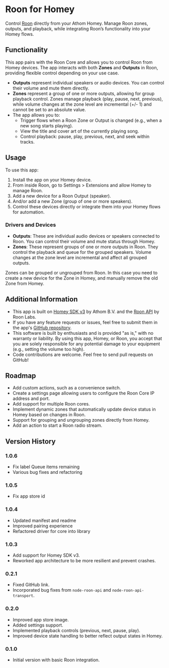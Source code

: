 # Roon for Homey

Control [Roon](https://roonlabs.com/) directly from your Athom Homey. Manage Roon zones, outputs, and playback, while integrating Roon’s functionality into your Homey flows.

## Functionality

This app pairs with the Roon Core and allows you to control Roon from Homey devices. The app interacts with both **Zones** and **Outputs** in Roon, providing flexible control depending on your use case.

- **Outputs** represent individual speakers or audio devices. You can control their volume and mute them directly.
- **Zones** represent a group of one or more outputs, allowing for group playback control. Zones manage playback (play, pause, next, previous), while volume changes at the zone level are incremental (+/- 1) and cannot be set to an absolute value.
- The app allows you to:
    - Trigger flows when a Roon Zone or Output is changed (e.g., when a new song starts playing).
    - View the title and cover art of the currently playing song.
    - Control playback: pause, play, previous, next, and seek within tracks.

## Usage

To use this app:

1. Install the app on your Homey device.
2. From inside Roon, go to Settings > Extensions and allow Homey to manage Roon.
3. Add a new device for a Roon Output (speaker).
4. And/or add a new Zone (group of one or more speakers). 
5. Control these devices directly or integrate them into your Homey flows for automation.

### Drivers and Devices

- **Outputs**: These are individual audio devices or speakers connected to Roon. You can control their volume and mute status through Homey.
- **Zones**: These represent groups of one or more outputs in Roon. They control the playback and queue for the grouped speakers. Volume changes at the zone level are incremental and affect all grouped outputs.

Zones can be grouped or ungrouped from Roon. In this case you need to create a new device for the Zone in Homey, and manually remove the old Zone from Homey.

## Additional Information

- This app is built on [Homey SDK v3](https://apps-sdk-v3.developer.homey.app) by Athom B.V. and the [Roon API](https://github.com/RoonLabs/node-roon-api) by Roon Labs.
- If you have any feature requests or issues, feel free to submit them in the app's [GitHub repository](https://github.com/codecarve/roonextension).
- This software is built by enthusiasts and is provided "as is," with no warranty or liability. By using this app, Homey, or Roon, you accept that you are solely responsible for any potential damage to your equipment (e.g., setting the volume too high).
- Code contributions are welcome. Feel free to send pull requests on GitHub!

## Roadmap

- Add custom actions, such as a convenience switch.
- Create a settings page allowing users to configure the Roon Core IP address and port.
- Add support for multiple Roon cores.
- Implement dynamic zones that automatically update device status in Homey based on changes in Roon.
- Support for grouping and ungrouping zones directly from Homey.
- Add an action to start a Roon radio stream.


## Version History

### 1.0.6
- Fix label Queue items remaining
- Various bug fixes and refactoring

### 1.0.5
- Fix app store id

### 1.0.4
- Updated manifest and readme
- Improved pairing experience
- Refactored driver for core into library

### 1.0.3

- Add support for Homey SDK v3.
- Reworked app architecture to be more resilient and prevent crashes.

### 0.2.1

- Fixed GitHub link.
- Incorporated bug fixes from `node-roon-api` and `node-roon-api-transport`.

### 0.2.0

- Improved app store image.
- Added settings support.
- Implemented playback controls (previous, next, pause, play).
- Improved device state handling to better reflect output states in Homey.

### 0.1.0

- Initial version with basic Roon integration.

